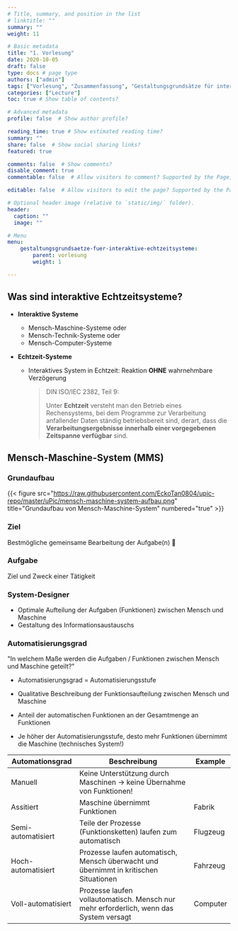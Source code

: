 ```yaml
---
# Title, summary, and position in the list
# linktitle: ""
summary: ""
weight: 11

# Basic metadata
title: "1. Vorlesung"
date: 2020-10-05
draft: false
type: docs # page type
authors: ["admin"]
tags: ["Vorlesung", "Zusammenfassung", "Gestaltungsgrundsätze für interaktive Echtzeitsysteme"]
categories: ["Lecture"]
toc: true # Show table of contents?

# Advanced metadata
profile: false  # Show author profile?

reading_time: true # Show estimated reading time?
summary: ""
share: false  # Show social sharing links?
featured: true

comments: false  # Show comments?
disable_comment: true
commentable: false  # Allow visitors to comment? Supported by the Page, Post, and Docs content types.

editable: false  # Allow visitors to edit the page? Supported by the Page, Post, and Docs content types.

# Optional header image (relative to `static/img/` folder).
header:
  caption: ""
  image: ""

# Menu
menu: 
    gestaltungsgrundsaetze-fuer-interaktive-echtzeitsysteme:
        parent: vorlesung
        weight: 1

---
```


## Was sind **interaktive Echtzeitsysteme?**

- **Interaktive Systeme**
  - Mensch-Maschine-Systeme oder
  - Mensch-Technik-Systeme oder
  - Mensch-Computer-Systeme

- **Echtzeit-Systeme**

  - Interaktives System in Echtzeit: Reaktion **OHNE** wahrnehmbare Verzögerung

    > DIN ISO/IEC 2382, Teil 9: 
    >
    > Unter **Echtzeit** versteht man den Betrieb eines Rechensystems, bei dem Programme zur Verarbeitung anfallender Daten ständig betriebsbereit sind, derart, dass die **Verarbeitungsergebnisse innerhalb einer vorgegebenen Zeitspanne verfügbar** sind.



## **Mensch-Maschine-System** (MMS)

### Grundaufbau

{{< figure src="https://raw.githubusercontent.com/EckoTan0804/upic-repo/master/uPic/mensch-maschine-system-aufbau.png" title="Grundaufbau von Mensch-Maschine-System" numbered="true" >}}

### Ziel

Bestmögliche gemeinsame Bearbeitung der Aufgabe(n) 💪

### Aufgabe

Ziel und Zweck einer Tätigkeit

### System-Designer

- Optimale Aufteilung der Aufgaben (Funktionen) zwischen Mensch und Maschine
- Gestaltung des Informationsaustauschs

### Automatisierungsgrad

"In welchem Maße werden die Aufgaben / Funktionen zwischen Mensch und Maschine geteilt?"

- Automatisierungsgrad = Automatisierungsstufe

- Qualitative Beschreibung der Funktionsaufteilung zwischen Mensch und Maschine
- Anteil der automatischen Funktionen an der Gesamtmenge an Funktionen
- Je höher der Automatisierungsstufe, desto mehr Funktionen übernimmt die Maschine (technisches System!)

| Automationsgrad    | Beschreibung                                                 | Example  |
| ------------------ | ------------------------------------------------------------ | -------- |
| Manuell            | Keine Unterstützung durch Maschinen $\rightarrow$ keine Übernahme von Funktionen! |          |
| Assitiert          | Maschine übernimmt Funktionen                                | Fabrik   |
| Semi-automatisiert | Teile der Prozesse (Funktionsketten) laufen zum automatisch  | Flugzeug |
| Hoch-automatisiert | Prozesse laufen automatisch, Mensch überwacht und übernimmt in kritischen Situationen | Fahrzeug |
| Voll-automatisiert | Prozesse laufen vollautomatisch. Mensch nur mehr erforderlich, wenn das System versagt | Computer |

